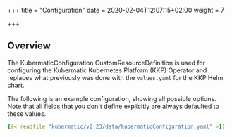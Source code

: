 +++
title = "Configuration"
date = 2020-02-04T12:07:15+02:00
weight = 7

+++

## Overview

The KubermaticConfiguration CustomResourceDefinition is used for configuring the Kubermatic Kubernetes Platform (KKP) Operator and
replaces what previously was done with the `values.yaml` for the KKP Helm chart.

The following is an example configuration, showing all possible options. Note that all fields that you
don't define explicitly are always defaulted to these values.

```yaml
{{< readfile "kubermatic/v2.23/data/kubermaticConfiguration.yaml" >}}
```
